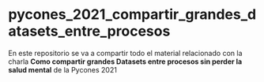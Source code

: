 # pycones_2021_compartir_grandes_datasets_entre_procesos
En este repositorio se va a compartir todo el material relacionado con la charla __Como compartir grandes Datasets entre procesos sin perder la salud mental__ de la Pycones 2021
